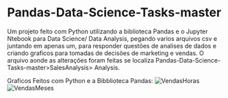# Pandas-Data-Science-Tasks-master
Um projeto feito com Python utilizando a biblioteca Pandas e o Jupyter Ntebook para Data Science/ Data Analysis, pegando varios arquivos csv e juntando em apenas um, para responder questões de analises de dados e criando graficos para tomadas de decisões de marketing e vendas.
O arquivo aonde as alterações foram feitas se localiza Pandas-Data-Science-Tasks-master>SalesAnalysis> Analysis.

Graficos Feitos com Python e a Bibblioteca Pandas:
![VendasHoras](https://github.com/eversonh95/Pandas-Data-Science-Tasks-master/assets/82342102/9af30c0b-02eb-4031-b4d8-162fc3231373)
![VendasMeses](https://github.com/eversonh95/Pandas-Data-Science-Tasks-master/assets/82342102/41fdaf16-fbae-4f30-bb0b-0fc10e747f3b)

